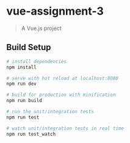 # vue-assignment-3

> A Vue.js project

## Build Setup

``` bash
# install dependencies
npm install

# serve with hot reload at localhost:8080
npm run dev

# build for production with minification
npm run build

# run the unit/integration tests
npm run test

# watch unit/integration tests in real time
npm run test_watch

```
